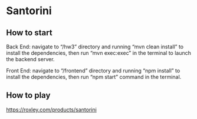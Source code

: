 # Santorini

## How to start
Back End: navigate to “/hw3” directory and running “mvn clean install” to install the dependencies, then run “mvn exec:exec” in the terminal to launch the backend server.

Front End: navigate to “/frontend” directory and running “npm install” to install the dependencies, then run “npm start” command in the terminal. 

## How to play
https://roxley.com/products/santorini
